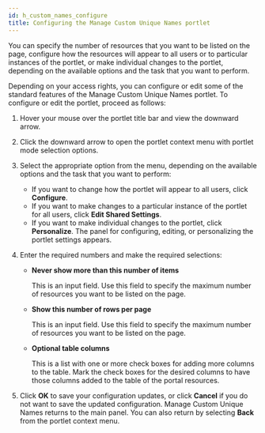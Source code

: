 ```yaml
---
id: h_custom_names_configure
title: Configuring the Manage Custom Unique Names portlet
---
```





You can specify the number of resources that you want to be listed on the page, configure how the resources will appear to all users or to particular instances of the portlet, or make individual changes to the portlet, depending on the available options and the task that you want to perform.

Depending on your access rights, you can configure or edit some of the standard features of the Manage Custom Unique Names portlet. To configure or edit the portlet, proceed as follows:

1.  Hover your mouse over the portlet title bar and view the downward arrow.

2.  Click the downward arrow to open the portlet context menu with portlet mode selection options.

3.  Select the appropriate option from the menu, depending on the available options and the task that you want to perform:

    -   If you want to change how the portlet will appear to all users, click **Configure**.
    -   If you want to make changes to a particular instance of the portlet for all users, click **Edit Shared Settings**.
    -   If you want to make individual changes to the portlet, click **Personalize**.
    The panel for configuring, editing, or personalizing the portlet settings appears.

4.  Enter the required numbers and make the required selections:

    -   **Never show more than this number of items**

        This is an input field. Use this field to specify the maximum number of resources you want to be listed on the page.

    -   **Show this number of rows per page**

        This is an input field. Use this field to specify the maximum number of resources you want to be listed on the page.

    -   **Optional table columns**

        This is a list with one or more check boxes for adding more columns to the table. Mark the check boxes for the desired columns to have those columns added to the table of the portal resources.

5.  Click **OK** to save your configuration updates, or click **Cancel** if you do not want to save the updated configuration. Manage Custom Unique Names returns to the main panel. You can also return by selecting **Back** from the portlet context menu.


